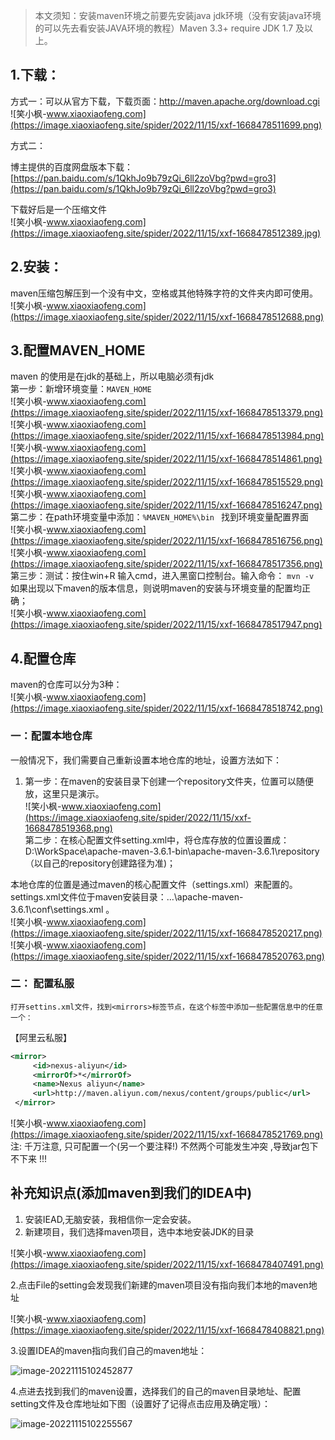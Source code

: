 > 本文须知：安装maven环境之前要先安装java jdk环境（没有安装java环境的可以先去看安装JAVA环境的教程）Maven 3.3+ require JDK 1.7 及以上。
> 

## 1.下载： ##

方式一：可以从官方下载，下载页面：http://maven.apache.org/download.cgi  
![笑小枫-www.xiaoxiaofeng.com](https://image.xiaoxiaofeng.site/spider/2022/11/15/xxf-1668478511699.png)

方式二：

博主提供的百度网盘版本下载：[https://pan.baidu.com/s/1QkhJo9b79zQi_6ll2zoVbg?pwd=gro3](https://pan.baidu.com/s/1QkhJo9b79zQi_6ll2zoVbg?pwd=gro3)



下载好后是一个压缩文件  
![笑小枫-www.xiaoxiaofeng.com](https://image.xiaoxiaofeng.site/spider/2022/11/15/xxf-1668478512389.jpg)

## 2.安装： ##

maven压缩包解压到一个没有中文，空格或其他特殊字符的文件夹内即可使用。  
![笑小枫-www.xiaoxiaofeng.com](https://image.xiaoxiaofeng.site/spider/2022/11/15/xxf-1668478512688.png)

## 3.配置MAVEN\_HOME ##

maven 的使用是在jdk的基础上，所以电脑必须有jdk  
第一步：新增环境变量：`MAVEN_HOME`  
![笑小枫-www.xiaoxiaofeng.com](https://image.xiaoxiaofeng.site/spider/2022/11/15/xxf-1668478513379.png)  
![笑小枫-www.xiaoxiaofeng.com](https://image.xiaoxiaofeng.site/spider/2022/11/15/xxf-1668478513984.png)  
![笑小枫-www.xiaoxiaofeng.com](https://image.xiaoxiaofeng.site/spider/2022/11/15/xxf-1668478514861.png)  
![笑小枫-www.xiaoxiaofeng.com](https://image.xiaoxiaofeng.site/spider/2022/11/15/xxf-1668478515529.png)  
![笑小枫-www.xiaoxiaofeng.com](https://image.xiaoxiaofeng.site/spider/2022/11/15/xxf-1668478516247.png)  
第二步：在path环境变量中添加：`%MAVEN_HOME%\bin `
找到环境变量配置界面  
![笑小枫-www.xiaoxiaofeng.com](https://image.xiaoxiaofeng.site/spider/2022/11/15/xxf-1668478516756.png)  
![笑小枫-www.xiaoxiaofeng.com](https://image.xiaoxiaofeng.site/spider/2022/11/15/xxf-1668478517356.png)  
第三步：测试：按住win+R 输入cmd，进入黑窗口控制台。输入命令： `mvn -v`  
如果出现以下maven的版本信息，则说明maven的安装与环境变量的配置均正确；  
![笑小枫-www.xiaoxiaofeng.com](https://image.xiaoxiaofeng.site/spider/2022/11/15/xxf-1668478517947.png)

## 4.配置仓库 ##

maven的仓库可以分为3种：  
![笑小枫-www.xiaoxiaofeng.com](https://image.xiaoxiaofeng.site/spider/2022/11/15/xxf-1668478518742.png)  
### 一：配置本地仓库  
一般情况下，我们需要自己重新设置本地仓库的地址，设置方法如下：

1.  第一步：在maven的安装目录下创建一个repository文件夹，位置可以随便放，这里只是演示。  
    ![笑小枫-www.xiaoxiaofeng.com](https://image.xiaoxiaofeng.site/spider/2022/11/15/xxf-1668478519368.png)  
    第二步：在核心配置文件setting.xml中，将仓库存放的位置设置成：D:\\WorkSpace\\apache-maven-3.6.1-bin\\apache-maven-3.6.1\\repository（以自己的repository创建路径为准)；

本地仓库的位置是通过maven的核心配置文件（settings.xml）来配置的。settings.xml文件位于maven安装目录：…\\apache-maven-3.6.1\\conf\\settings.xml 。  
![笑小枫-www.xiaoxiaofeng.com](https://image.xiaoxiaofeng.site/spider/2022/11/15/xxf-1668478520217.png)  
![笑小枫-www.xiaoxiaofeng.com](https://image.xiaoxiaofeng.site/spider/2022/11/15/xxf-1668478520763.png)  
### 二： 配置私服

    打开settins.xml文件，找到<mirrors>标签节点，在这个标签中添加一些配置信息中的任意一个：

【阿里云私服】

```xml
<mirror>
     <id>nexus-aliyun</id>
     <mirrorOf>*</mirrorOf>
     <name>Nexus aliyun</name>
     <url>http://maven.aliyun.com/nexus/content/groups/public</url>
 </mirror>
```

![笑小枫-www.xiaoxiaofeng.com](https://image.xiaoxiaofeng.site/spider/2022/11/15/xxf-1668478521769.png)  
注: 千万注意, 只可配置一个(另一个要注释!) 不然两个可能发生冲突 ,导致jar包下不下来 !!!

## 补充知识点(添加maven到我们的IDEA中)

1.  安装IEAD,无脑安装，我相信你一定会安装。
2.  新建项目，我们选择maven项目，选中本地安装JDK的目录

![笑小枫-www.xiaoxiaofeng.com](https://image.xiaoxiaofeng.site/spider/2022/11/15/xxf-1668478407491.png)

2.点击File的setting会发现我们新建的maven项目没有指向我们本地的maven地址

![笑小枫-www.xiaoxiaofeng.com](https://image.xiaoxiaofeng.site/spider/2022/11/15/xxf-1668478408821.png)

3.设置IDEA的maven指向我们自己的maven地址：

![image-20221115102452877](https://image.xiaoxiaofeng.site/article/img/2022/11/15/xxf-20221115102454.png)

4.点进去找到我们的maven设置，选择我们的自己的maven目录地址、配置setting文件及仓库地址如下图（设置好了记得点击应用及确定哦）：

![image-20221115102255567](https://image.xiaoxiaofeng.site/article/img/2022/11/15/xxf-20221115102258.png)
